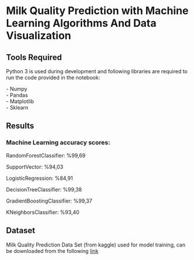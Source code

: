# Milk Quality Prediction with Machine Learning Algorithms And Data Visualization

## Tools Required

Python 3 is used during development and following libraries are required to run the code provided in the notebook:
 
\- Numpy  
\- Pandas  
\- Matplotlib  
\- Sklearn

## Results

### Machine Learning accuracy scores:

RandomForestClassifier: %99,69

SupportVector: %94,03

LogisticRegression: %84,91

DecisionTreeClassifier: %99,38

GradientBoostingClassifier: %99,37

KNeighborsClassifier: %93,40

## Dataset

Milk Quality Prediction Data Set (from kaggle) used for model training, can be downloaded from the following [link](https://www.kaggle.com/datasets/cpluzshrijayan/milkquality)

